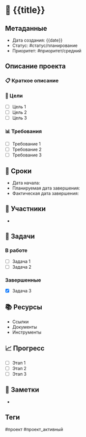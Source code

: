 # 🚀 {{title}}

## Метаданные
- Дата создания: {{date}}
- Статус: #статус/планирование
- Приоритет: #приоритет/средний

## Описание проекта
### 📋 Краткое описание
<!-- Краткое описание проекта в 2-3 предложениях -->

### 🎯 Цели
- [ ] Цель 1
- [ ] Цель 2
- [ ] Цель 3

### 📊 Требования
- [ ] Требование 1
- [ ] Требование 2
- [ ] Требование 3

## 📅 Сроки
- Дата начала: 
- Планируемая дата завершения: 
- Фактическая дата завершения: 

## 👥 Участники
- 

## 📝 Задачи
### В работе
- [ ] Задача 1
- [ ] Задача 2

### Завершенные
- [x] Задача 3

## 📚 Ресурсы
- Ссылки
- Документы
- Инструменты

## 📈 Прогресс
- [ ] Этап 1
- [ ] Этап 2
- [ ] Этап 3

## 📌 Заметки
- 

## Теги
#проект #проект_активный
